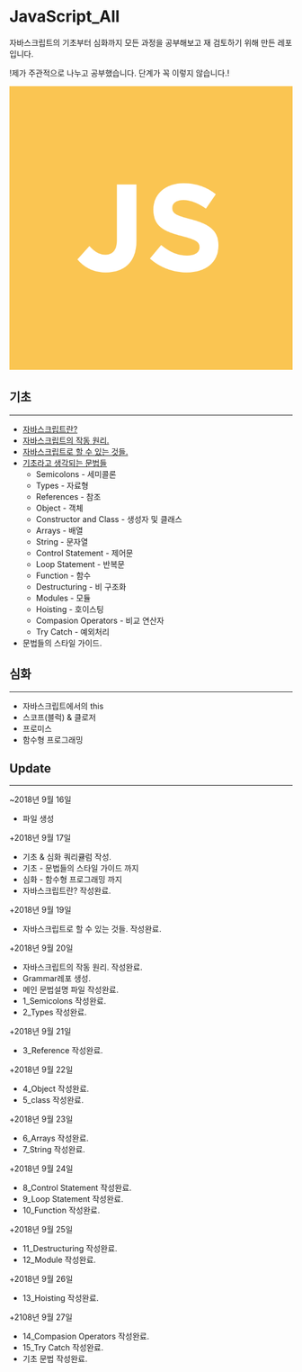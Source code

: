 # JavaScript_All
자바스크립트의 기초부터 심화까지 모든 과정을 공부해보고 재 검토하기 위해 만든 레포입니다.

!제가 주관적으로 나누고 공부했습니다. 단계가 꼭 이렇지 않습니다.!

![자바스크립트](_JAVASCRIPT-IMG.png)

## 기초
---
  - [자바스크립트란?](https://github.com/junu126/JavaScript_All/blob/master/Base-Class/What-Is-JavaScript.md)
  - [자바스크립트의 작동 원리.](https://github.com/junu126/JavaScript_All/blob/master/Base-Class/How-Does-JavaScript-Work.md)
  - [자바스크립트로 할 수 있는 것들.](https://github.com/junu126/JavaScript_All/blob/master/Base-Class/What-Can-Do-JavaScript.md)
  - [기초라고 생각되는 문법들](https://github.com/junu126/JavaScript_All/blob/master/Base-Class/Grammar/_JavaScript's-Grammer.md)
    * Semicolons - 세미콜론
    * Types - 자료형
    * References - 참조
    * Object - 객체
    * Constructor and Class - 생성자 및 클래스
    * Arrays - 배열
    * String - 문자열
    * Control Statement - 제어문
    * Loop Statement - 반복문
    * Function - 함수
    * Destructuring - 비 구조화
    * Modules - 모듈
    * Hoisting - 호이스팅
    * Compasion Operators - 비교 연산자
    * Try Catch - 예외처리
  - 문법들의 스타일 가이드.

## 심화
---
  - 자바스크립트에서의 this
  - 스코프(블럭) & 클로저
  - 프로미스
  - 함수형 프로그래밍

## Update
---
  ~2018년 9월 16일
  + 파일 생성

  +2018년 9월 17일  
  + 기초 & 심화 쿼리큘럼 작성.
  + 기초 - 문법들의 스타일 가이드 까지
  + 심화 - 함수형 프로그래밍 까지
  + 자바스크립트란? 작성완료.

  +2018년 9월 19일
  + 자바스크립트로 할 수 있는 것들. 작성완료.

  +2018년 9월 20일
  + 자바스크립트의 작동 원리. 작성완료.
  + Grammar레포 생성.
  + 메인 문법설명 파일 작성완료.
  + 1_Semicolons 작성완료.
  + 2_Types 작성완료.

  +2018년 9월 21일
  + 3_Reference 작성완료.

  +2018년 9월 22일
  + 4_Object 작성완료.
  + 5_class 작성완료.

  +2018년 9월 23일
  + 6_Arrays 작성완료.
  + 7_String 작성완료.

  +2018년 9월 24일
  + 8_Control Statement 작성완료.
  + 9_Loop Statement 작성완료.
  + 10_Function 작성완료.

  +2018년 9월 25일
  + 11_Destructuring 작성완료.
  + 12_Module 작성완료.
  
  +2018년 9월 26일
  + 13_Hoisting 작성완료.

  +2108년 9월 27일
  + 14_Compasion Operators 작성완료.
  + 15_Try Catch 작성완료.
  + 기초 문법 작성완료.